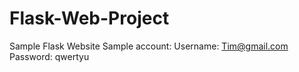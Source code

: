 # Flask-Web-Project
 Sample Flask Website
 Sample account: Username: Tim@gmail.com Password: qwertyu
